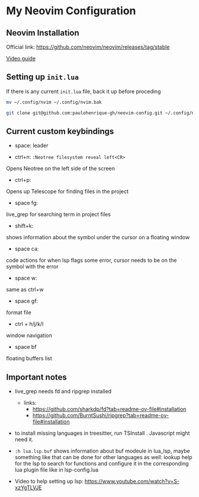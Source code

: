 # My Neovim Configuration

## Neovim Installation

Official link: https://github.com/neovim/neovim/releases/tag/stable

[Video guide](https://www.youtube.com/watch?v=cBvVCq-q5nw)

## Setting up `init.lua`

If there is any current `init.lua` file, back it up before proceding

```bash
mv ~/.config/nvim ~/.config/nvim.bak
```

```bash
git clone git@github.com:paulohenrique-gh/neovim-config.git ~/.config/nvim
```

## Current custom keybindings
- space: leader

- ctrl+n: `:Neotree filesystem reveal left<CR>`

Opens Neotree on the left side of the screen

- ctrl+p:

Opens up Telescope for finding files in the project

- space fg:

live_grep for searching term in project files

- shift+k:

shows information about the symbol under the cursor on a floating window

- space ca:

code actions for when lsp flags some error, cursor needs to be on the symbol with the error

- space w:

same as ctrl+w

- space gf:

format file

- ctrl + h/j/k/l 

window navigation

- space bf

floating buffers list

## Important notes

- live_grep needs fd and ripgrep installed
  - links:
    - https://github.com/sharkdp/fd?tab=readme-ov-file#installation
    - https://github.com/BurntSushi/ripgrep?tab=readme-ov-file#installation
   
- to install missing languages in treesitter, run TSInstall <language-name>. Javascript might need it.

- `:h lua.lsp.buf` shows information about buf modeule in lua_lsp, maybe something like that can be done for other languages as well: lookup help for the lsp to search for functions and configure it in the corresponding lua plugin file like in lsp-config.lua 

- Video to help setting up lsp: https://www.youtube.com/watch?v=S-xzYgTLVJE
